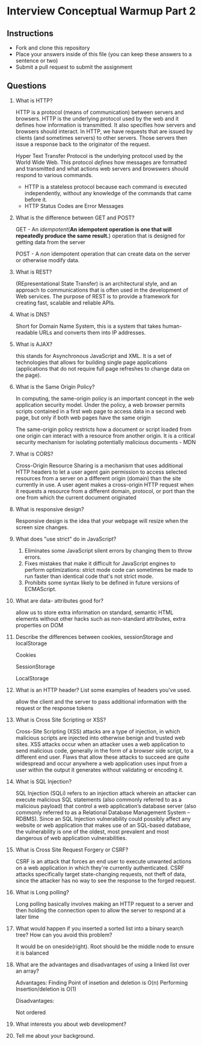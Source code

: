 # Interview Conceptual Warmup Part 2

## Instructions

* Fork and clone this repository
* Place your answers inside of this file (you can keep these answers to a sentence or two)
* Submit a pull request to submit the assignment

## Questions

1.  What is HTTP?

    HTTP is a protocol (means of communication) between servers and browsers. HTTP is the underlying protocol used by the web and it defines how information is transmitted. It also specifies how servers and browsers should interact. In HTTP, we have requests that are issued by clients (and sometimes servers) to other servers. Those servers then issue a response back to the originator of the request.

    Hyper Text Transfer Protocol is the underlying protocol used by the World Wide Web. This protocol _defines_ how messages are formatted and transmitted and what actions web servers and browswers should respond to various commands.

    * HTTP is a stateless protocol because each command is executed independently, without any knowledge of the commands that came before it.
    * HTTP Status Codes are Error Messages

2.  What is the difference between GET and POST?

    GET - An _idempotent_(**An idempotent operation is one that will repeatedly produce the same result.**) operation that is designed for getting data from the server

    POST - A _non_ idempotent operation that can create data on the server or otherwise modify data.

3.  What is REST?

    (REpresentational State Transfer) is an architectural style, and an approach to communications that is often used in the development of Web services. The purpose of REST is to provide a framework for creating fast, scalable and reliable APIs.

4.  What is DNS?

    Short for Domain Name System, this is a system that takes human-readable URLs and converts them into IP addresses.

5.  What is AJAX?

    this stands for Asynchronous JavaScript and XML. It is a set of technologies that allows for building single page applications (applications that do not require full page refreshes to change data on the page).

6.  What is the Same Origin Policy?

    In computing, the same-origin policy is an important concept in the web application security model. Under the policy, a web browser permits scripts contained in a first web page to access data in a second web page, but only if both web pages have the same origin

    The same-origin policy restricts how a document or script loaded from one origin can interact with a resource from another origin. It is a critical security mechanism for isolating potentially malicious documents - MDN

7.  What is CORS?

    Cross-Origin Resource Sharing is a mechanism that uses additional HTTP headers to let a user agent gain permission to access selected resources from a server on a different origin (domain) than the site currently in use. A user agent makes a cross-origin HTTP request when it requests a resource from a different domain, protocol, or port than the one from which the current document originated

8.  What is responsive design?

    Responsive design is the idea that your webpage will resize when the screen size changes.

9.  What does "use strict" do in JavaScript?

    1.  Eliminates some JavaScript silent errors by changing them to throw errors.
    2.  Fixes mistakes that make it difficult for JavaScript engines to perform optimizations: strict mode code can sometimes be made to run faster than identical code that's not strict mode.
    3.  Prohibits some syntax likely to be defined in future versions of ECMAScript.

10. What are data- attributes good for?

    allow us to store extra information on standard, semantic HTML elements without other hacks such as non-standard attributes, extra properties on DOM

11. Describe the differences between cookies, sessionStorage and localStorage

    Cookies

    SessionStorage

    LocalStorage

12. What is an HTTP header? List some examples of headers you've used.

    allow the client and the server to pass additional information with the request or the response
    tokens

13. What is Cross Site Scripting or XSS?

    Cross-Site Scripting (XSS) attacks are a type of injection, in which malicious scripts are injected into otherwise benign and trusted web sites. XSS attacks occur when an attacker uses a web application to send malicious code, generally in the form of a browser side script, to a different end user. Flaws that allow these attacks to succeed are quite widespread and occur anywhere a web application uses input from a user within the output it generates without validating or encoding it.

14. What is SQL Injection?

    SQL Injection (SQLi) refers to an injection attack wherein an attacker can execute malicious SQL statements (also commonly referred to as a malicious payload) that control a web application’s database server (also commonly referred to as a Relational Database Management System – RDBMS). Since an SQL Injection vulnerability could possibly affect any website or web application that makes use of an SQL-based database, the vulnerability is one of the oldest, most prevalent and most dangerous of web application vulnerabilities.

15. What is Cross Site Request Forgery or CSRF?

    CSRF is an attack that forces an end user to execute unwanted actions on a web application in which they're currently authenticated. CSRF attacks specifically target state-changing requests, not theft of data, since the attacker has no way to see the response to the forged request.

16. What is Long polling?

    Long polling basically involves making an HTTP request to a server and then holding the connection open to allow the server to respond at a later time

17. What would happen if you inserted a sorted list into a binary search tree? How can you avoid this problem?

    It would be on oneside(right). Root should be the middle node to ensure it is balanced

18. What are the advantages and disadvantages of using a linked list over an array?

    Advantages:
    Finding Point of insetion and deletion is O(n)
    Performing Insertion/deletion is O(1)

    Disadvantages:

    Not ordered

19. What interests you about web development?
20. Tell me about your background.
